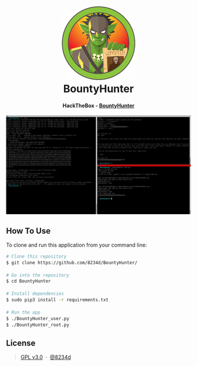 <h1 align="center">
  <br>
  <a href="https://github.com/8234d/BountyHunter"><img src="https://github.com/8234d/BountyHunter/blob/main/BountyHunter_htb.png" alt="BountyHunter" width="200"></a>
  <br>
  BountyHunter
  <br>
</h1>

<h4 align="center">HackTheBox - <a href="https://app.hackthebox.com/machines/BountyHunter" target="_blank">BountyHunter</a></h4>

![BountyHunter](https://github.com/8234d/BountyHunter/blob/main/BountyHunter.png)

## How To Use

To clone and run this application from your command line:

```bash
# Clone this repository
$ git clone https://github.com/8234d/BountyHunter/

# Go into the repository
$ cd BountyHunter

# Install dependencies
$ sudo pip3 install -r requirements.txt

# Run the app
$ ./BountyHunter_user.py
$ ./BountyHunter_root.py
```

## License

> [GPL v3.0](https://github.com/8234d/BountyHunter/blob/main/LICENSE) &nbsp;&middot;&nbsp;
> [@8234d](https://github.com/8234d)
